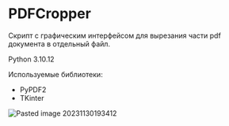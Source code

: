 # PDFCropper

Скрипт с графическим интерфейсом для вырезания части pdf документа в отдельный файл.

Python 3.10.12

Используемые библиотеки: 
- PyPDF2
- TKinter

![Pasted image 20231130193412](https://github.com/IudjinGellar/PDFCropper/assets/32525806/4e1dd914-6547-43b5-b378-a48baa8e0463)

